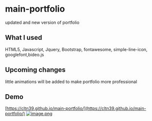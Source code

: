 # main-portfolio
updated and new version of portfolio

## What I used
HTML5, Javascript, Jquery, Bootstrap, fontawesome, simple-line-icon, googlefont,bideo.js

## Upcoming changes
little animations will be added to make portfolio more professional

## Demo
[https://cltn39.github.io/main-portfolio/](https://cltn39.github.io/main-portfolio/)
[![image.png](https://postimg.cc/mPzSpdRb)](https://cltn39.github.io/main-portfolio/)
